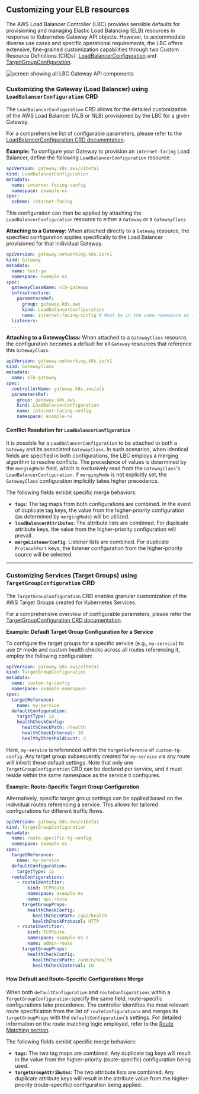 ## Customizing your ELB resources

The AWS Load Balancer Controller (LBC) provides sensible defaults for provisioning and managing Elastic Load Balancing (ELB) resources in response to Kubernetes Gateway API objects. However, to accommodate diverse use cases and specific operational requirements, the LBC offers extensive, fine-grained customization capabilities through two Custom Resource Definitions (CRDs): [LoadBalancerConfiguration](../spec/#loadbalancerconfiguration) and [TargetGroupConfiguration](../spec/#targetgroupconfiguration).

![screen showing all LBC Gateway API components](assets/gateway-full.png)

### Customizing the Gateway (Load Balancer) using `LoadBalancerConfiguration` CRD

The `LoadBalancerConfiguration` CRD allows for the detailed customization of the AWS Load Balancer (ALB or NLB) provisioned by the LBC for a given Gateway.

For a comprehensive list of configurable parameters, please refer to the [LoadBalancerConfiguration CRD documentation](./loadbalancerconfig.md).

**Example:** To configure your Gateway to provision an `internet-facing` Load Balancer, define the following `LoadBalancerConfiguration` resource:

```yaml
apiVersion: gateway.k8s.aws/v1beta1
kind: LoadBalancerConfiguration
metadata:
  name: internet-facing-config
  namespace: example-ns
spec:
  scheme: internet-facing
```

This configuration can then be applied by attaching the `LoadBalancerConfiguration` resource to either a `Gateway` or a `GatewayClass`.

**Attaching to a Gateway:**
When attached directly to a `Gateway` resource, the specified configuration applies specifically to the Load Balancer provisioned for that individual Gateway.

```yaml
apiVersion: gateway.networking.k8s.io/v1
kind: Gateway
metadata:
  name: test-gw
  namespace: example-ns
spec:
  gatewayClassName: nlb-gateway
  infrastructure:
    parametersRef:
      group: gateway.k8s.aws
      kind: LoadBalancerConfiguration
      name: internet-facing-config # Must be in the same namespace as the Gateway
  listeners:
  ...
```

**Attaching to a GatewayClass:**
When attached to a `GatewayClass` resource, the configuration becomes a default for all `Gateway` resources that reference this `GatewayClass`.

```yaml
apiVersion: gateway.networking.k8s.io/v1
kind: GatewayClass
metadata:
  name: nlb-gateway
spec:
  controllerName: gateway.k8s.aws/alb
  parametersRef:
    group: gateway.k8s.aws
    kind: LoadBalancerConfiguration
    name: internet-facing-config
    namespace: example-ns
```

#### Conflict Resolution for `LoadBalancerConfiguration`

It is possible for a `LoadBalancerConfiguration` to be attached to both a `Gateway` and its associated `GatewayClass`. In such scenarios, when identical fields are specified in both configurations, the LBC employs a merging algorithm to resolve conflicts. The precedence of values is determined by the `mergingMode` field, which is exclusively read from the `GatewayClass`'s `LoadBalancerConfiguration`. If `mergingMode` is not explicitly set, the `GatewayClass` configuration implicitly takes higher precedence.

The following fields exhibit specific merge behaviors:

* **`tags`**: The tag maps from both configurations are combined. In the event of duplicate tag keys, the value from the higher-priority configuration (as determined by `mergingMode`) will be utilized.
* **`loadBalancerAttributes`**: The attribute lists are combined. For duplicate attribute keys, the value from the higher-priority configuration will prevail.
* **`mergeListenerConfig`**: Listener lists are combined. For duplicate `ProtocolPort` keys, the listener configuration from the higher-priority source will be selected.

-----

### Customizing Services (Target Groups) using `TargetGroupConfiguration` CRD

The `TargetGroupConfiguration` CRD enables granular customization of the AWS Target Groups created for Kubernetes Services.

For a comprehensive overview of configurable parameters, please refer the  [TargetGroupConfiguration CRD documentation](./targetgroupconfig.md).

**Example: Default Target Group Configuration for a Service**

To configure the target groups for a specific service (e.g., `my-service`) to use `IP` mode and custom health checks across all routes referencing it, employ the following configuration:

```yaml
apiVersion: gateway.k8s.aws/v1beta1
kind: TargetGroupConfiguration
metadata:
  name: custom-tg-config
  namespace: example-namespace
spec:
  targetReference:
    name: my-service
  defaultConfiguration:
    targetType: ip
    healthCheckConfig:
      healthCheckPath: /health
      healthCheckInterval: 30
      healthyThresholdCount: 3
```

Here, `my-service` is referenced within the `targetReference` of `custom-tg-config`. Any target group subsequently created for `my-service` via any route will inherit these default settings. Note that only one `TargetGroupConfiguration` CRD can be declared per service, and it must reside within the same namespace as the service it configures.

**Example: Route-Specific Target Group Configuration**

Alternatively, specific target group settings can be applied based on the individual routes referencing a service. This allows for tailored configurations for different traffic flows.

```yaml
apiVersion: gateway.k8s.aws/v1beta1
kind: TargetGroupConfiguration
metadata:
  name: route-specific-tg-config
  namespace: example-ns
spec:
  targetReference:
    name: my-service
  defaultConfiguration:
    targetType: ip
  routeConfigurations:
    - routeIdentifier:
        kind: TCPRoute
        namespace: example-ns
        name: api-route
      targetGroupProps:
        healthCheckConfig:
          healthCheckPath: /api/health
          healthCheckProtocol: HTTP
    - routeIdentifier:
        kind: TCPRoute
        namespace: example-ns-2
        name: admin-route
      targetGroupProps:
        healthCheckConfig:
          healthCheckPath: /admin/health
          healthCheckInterval: 10
```

#### How Default and Route-Specific Configurations Merge

When both `defaultConfiguration` and `routeConfigurations` within a `TargetGroupConfiguration` specify the same field, route-specific configurations take precedence. The controller identifies the most relevant route specification from the list of `routeConfigurations` and merges its `targetGroupProps` with the `defaultConfiguration`'s settings. For detailed information on the route matching logic employed, refer to the [Route Matching section](../targetgroupconfig/#route-matching-logic).

The following fields exhibit specific merge behaviors:

* **`tags`**: The two tag maps are combined. Any duplicate tag keys will result in the value from the higher-priority (route-specific) configuration being used.
* **`targetGroupAttributes`**: The two attribute lists are combined. Any duplicate attribute keys will result in the attribute value from the higher-priority (route-specific) configuration being applied.
